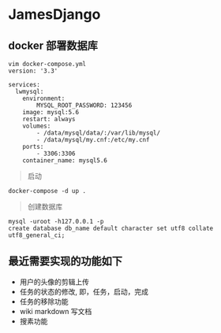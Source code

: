 # JamesDjango

## docker 部署数据库
```
vim docker-compose.yml
version: '3.3'

services:
  lwmysql:
    environment:
        MYSQL_ROOT_PASSWORD: 123456
    image: mysql:5.6
    restart: always
    volumes:
        - /data/mysql/data/:/var/lib/mysql/
        - /data/mysql/my.cnf:/etc/my.cnf
    ports:
        - 3306:3306
    container_name: mysql5.6
```
> 启动
```
docker-compose -d up .
```
> 创建数据库
```
mysql -uroot -h127.0.0.1 -p
create database db_name default character set utf8 collate utf8_general_ci;
```


## 最近需要实现的功能如下
* 用户的头像的剪辑上传
* 任务的状态的修改, 即，任务，启动，完成
* 任务的移除功能
* wiki markdown 写文档
* 搜素功能
